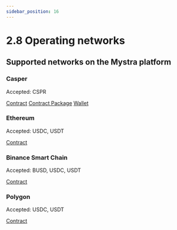```yaml
---
sidebar_position: 16
---
```


# 2.8 Operating networks

## Supported networks on the Mystra platform

### Casper
Accepted: CSPR

<a href="https://cspr.live/contract/511ee128bb963ebea34fcfb789f36a6d61d8062307218c9c5e3e8d8bc7f595f8">Contract</a>
<a href="https://cspr.live/contract-package/9ec6171a9d23d9130f425f6d5cb51f33e64c77d29753656e025bab5c5315bd2d">Contract Package</a>
<a href="https://cspr.live/account/020377bc3ad54b5505971e001044ea822a3f6f307f8dc93fa45a05b7463c0a053bed">Wallet</a>

### Ethereum
Accepted: USDC, USDT

<a href="https://etherscan.io/address/0x18b9F2EBA21FD61902622d6883BC068385Fb551D">Contract</a>

### Binance Smart Chain
Accepted: BUSD, USDC, USDT

<a href="https://bscscan.com/address/0x18b9F2EBA21FD61902622d6883BC068385Fb551D">Contract</a>

### Polygon
Accepted: USDC, USDT

<a href="https://polygonscan.com/address/0x18b9F2EBA21FD61902622d6883BC068385Fb551D">Contract</a>
